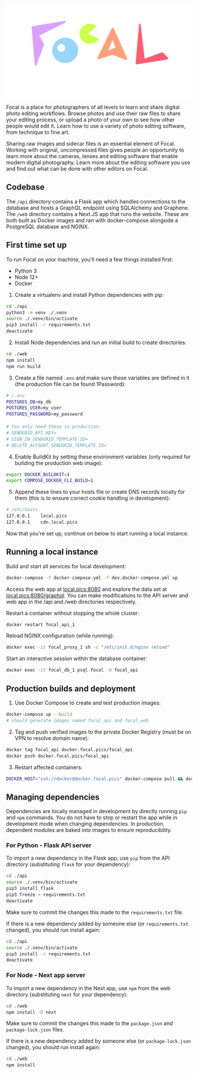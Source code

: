 ![Focal](web/public/focal-pics.png?raw=true "Focal")

Focal is a place for photographers of all levels to learn and share digital photo editing workflows. Browse photos and use their raw files to share your editing process, or upload a photo of your own to see how other people would edit it. Learn how to use a variety of photo editing software, from technique to fine art.

Sharing raw images and sidecar files is an essential element of Focal. Working with original, uncompressed files gives people an opportunity to learn more about the cameras, lenses and editing software that enable modern digital photography. Learn more about the editing software you use and find out what can be done with other editors on Focal.

## Codebase

The `/api` directory contains a Flask app which handles connections to the database and hosts a GraphQL endpoint using SQLAlchemy and Graphene. The `/web` directory contains a Next.JS app that runs the website. These are both built as Docker images and ran with docker-compose alongside a PostgreSQL database and NGINX.

## First time set up

To run Focal on your machine, you'll need a few things installed first:

* Python 3
* Node 12+
* Docker

1. Create a virtualenv and install Python dependencies with pip:
```sh
cd ./api
python3 -m venv ./.venv
source ./.venv/bin/activate
pip3 install -r requirements.txt
deactivate
```

2. Install Node dependencies and run an initial build to create directories:
```sh
cd ./web
npm install
npm run build
```

3. Create a file named `.env` and make sure these variables are defined in it (the production file can be found 1Password):
```sh
# /.env
POSTGRES_DB=my_db
POSTGRES_USER=my_user
POSTGRES_PASSWORD=my_password

# You only need these in production:
# SENDGRID_API_KEY=
# SIGN_IN_SENDGRID_TEMPLATE_ID=
# DELETE_ACCOUNT_SENDGRID_TEMPLATE_ID=
```

4. Enable BuildKit by setting these environment variables (only required for building the production web image):
```sh
export DOCKER_BUILDKIT=1
export COMPOSE_DOCKER_CLI_BUILD=1
```

5. Append these lines to your hosts file or create DNS records locally for them (this is to ensure correct cookie handling in development):
```sh
# /etc/hosts
127.0.0.1    local.pics
127.0.0.1    cdn.local.pics
```

Now that you're set up, continue on below to start running a local instance.

## Running a local instance

Build and start all services for local development:
```sh
docker-compose -f docker-compose.yml -f dev.docker-compose.yml up
```

Access the web app at [local.pics:8080](http://local.pics:8080) and explore the data set at [local.pics:8080/graphql](http://local.pics:8080/api/graphql). You can make modifications to the API server and web app in the /api and /web directories respectively.

Restart a container without stopping the whole cluster:
```sh
docker restart focal_api_1
```

Reload NGINX configuration (while running):
```sh
docker exec -it focal_proxy_1 sh -c "/etc/init.d/nginx reload"
```

Start an interactive session within the database container:
```sh
docker exec -it focal_db_1 psql focal -U focal_api
```

## Production builds and deployment

1. Use Docker Compose to create and test production images:
```sh
docker-compose up --build
# should generate images named focal_api and focal_web
```

2. Tag and push verified images to the private Docker Registry (must be on VPN to resolve domain name):
```sh
docker tag focal_api docker.focal.pics/focal_api
docker push docker.focal.pics/focal_api
```

3. Restart affected containers:
```sh
DOCKER_HOST="ssh://docker@docker.focal.pics" docker-compose pull && docker-compose up --detach
```

## Managing dependencies

Dependencies are locally managed in development by directly running `pip` and `npm` commands. You do not have to stop or restart the app while in development mode when changing dependencies. In production, dependent modules are baked into images to ensure reproducibility.

### For Python - Flask API server

To import a new dependency in the Flask app, use `pip` from the API directory (substituting `flask` for your dependency):
```sh
cd ./api
source ./.venv/bin/activate
pip3 install flask
pip3 freeze > requirements.txt
deactivate
```

Make sure to commit the changes this made to the `requirements.txt` file.

If there is a new dependency added by someone else (or `requirements.txt` changed), you should run install again:
```sh
cd ./api
source ./.venv/bin/activate
pip3 install -r requirements.txt
deactivate
```

### For Node - Next app server

To import a new dependency in the Next app, use `npm` from the web directory (substituting `next` for your dependency):
```sh
cd ./web
npm install -D next
```

Make sure to commit the changes this made to the `package.json` and `package-lock.json` files.

If there is a new dependency added by someone else (or `package-lock.json` changed), you should run install again:
```sh
cd ./web
npm install
```
